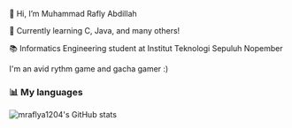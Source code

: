 👋 Hi, I’m Muhammad Rafly Abdillah

🌱 Currently learning C, Java, and many others!

📚 Informatics Engineering student at Institut Teknologi Sepuluh Nopember

I'm an avid rythm game and gacha gamer :)

### 📊 My languages
![mraflya1204's GitHub stats](https://github-readme-stats.vercel.app/api/top-langs/?username=mraflya1204&exclude_repo=CertainGachaPS)

<!---
mraflya1204/mraflya1204 is a ✨ special ✨ repository because its `README.md` (this file) appears on your GitHub profile.
You can click the Preview link to take a look at your changes.
--->
